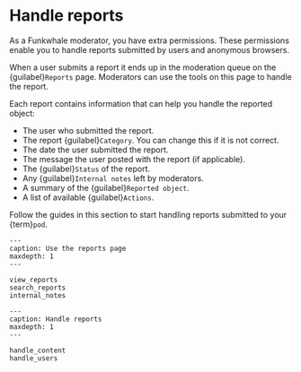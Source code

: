 # Handle reports

As a Funkwhale moderator, you have extra permissions. These permissions enable you to handle reports submitted by users and anonymous browsers.

When a user submits a report it ends up in the moderation queue on the {guilabel}`Reports` page. Moderators can use the tools on this page to handle the report.

Each report contains information that can help you handle the reported object:

- The user who submitted the report.
- The report {guilabel}`Category`. You can change this if it is not correct.
- The date the user submitted the report.
- The message the user posted with the report (if applicable).
- The {guilabel}`Status` of the report.
- Any {guilabel}`Internal notes` left by moderators.
- A summary of the {guilabel}`Reported object`.
- A list of available {guilabel}`Actions`.

Follow the guides in this section to start handling reports submitted to your {term}`pod`.

```{toctree}
---
caption: Use the reports page
maxdepth: 1
---

view_reports
search_reports
internal_notes

```

```{toctree}
---
caption: Handle reports
maxdepth: 1
---

handle_content
handle_users

```
